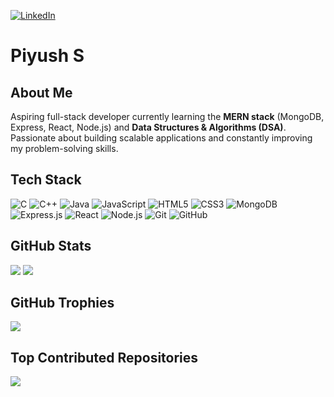 [![LinkedIn](https://img.shields.io/badge/LinkedIn-%230077B5.svg?logo=linkedin&logoColor=white)](https://www.linkedin.com/in/piyush-singh-775322355/)

# Piyush S

## About Me

Aspiring full-stack developer currently learning the **MERN stack** (MongoDB, Express, React, Node.js) and **Data Structures & Algorithms (DSA)**. Passionate about building scalable applications and constantly improving my problem-solving skills.

## Tech Stack

![C](https://img.shields.io/badge/C-8A2BE2.svg?style=for-the-badge&logo=c&logoColor=white)
![C++](https://img.shields.io/badge/C++-8A2BE2.svg?style=for-the-badge&logo=c%2B%2B&logoColor=white)
![Java](https://img.shields.io/badge/Java-8A2BE2.svg?style=for-the-badge&logo=java&logoColor=white)
![JavaScript](https://img.shields.io/badge/JavaScript-8A2BE2.svg?style=for-the-badge&logo=javascript&logoColor=white)
![HTML5](https://img.shields.io/badge/HTML5-8A2BE2.svg?style=for-the-badge&logo=html5&logoColor=white)
![CSS3](https://img.shields.io/badge/CSS3-8A2BE2.svg?style=for-the-badge&logo=css3&logoColor=white)
![MongoDB](https://img.shields.io/badge/MongoDB-8A2BE2.svg?style=for-the-badge&logo=mongodb&logoColor=white)
![Express.js](https://img.shields.io/badge/Express.js-8A2BE2.svg?style=for-the-badge&logo=express&logoColor=white)
![React](https://img.shields.io/badge/React-8A2BE2.svg?style=for-the-badge&logo=react&logoColor=white)
![Node.js](https://img.shields.io/badge/Node.js-8A2BE2.svg?style=for-the-badge&logo=node.js&logoColor=white)
![Git](https://img.shields.io/badge/Git-8A2BE2.svg?style=for-the-badge&logo=git&logoColor=white)
![GitHub](https://img.shields.io/badge/GitHub-8A2BE2.svg?style=for-the-badge&logo=github&logoColor=white)

## GitHub Stats

![](https://github-readme-stats.vercel.app/api?username=PixxySynchronous&theme=radical&hide_border=false&include_all_commits=true&count_private=true)
![](https://github-readme-stats.vercel.app/api/top-langs/?username=PixxySynchronous&theme=radical&hide_border=false&layout=compact)

## GitHub Trophies

![](https://github-profile-trophy.vercel.app/?username=PixxySynchronous&theme=radical&no-frame=false&no-bg=false&margin-w=4)

## Top Contributed Repositories

![](https://github-contributor-stats.vercel.app/api?username=PixxySynchronous&limit=5&theme=algolia&show_all_yearly_contributions=true)
